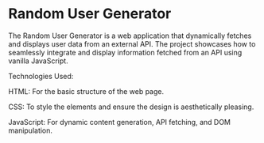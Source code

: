 # Random User Generator

The Random User Generator is a web application that dynamically fetches and displays user data from an external API. The project showcases how to seamlessly integrate and display information fetched from an API using vanilla JavaScript.

Technologies Used:

HTML: For the basic structure of the web page.

CSS: To style the elements and ensure the design is aesthetically pleasing.

JavaScript: For dynamic content generation, API fetching, and DOM manipulation.
